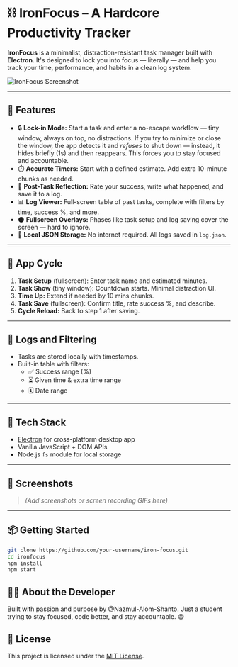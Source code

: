 # ⛓️ IronFocus – A Hardcore Productivity Tracker

**IronFocus** is a minimalist, distraction-resistant task manager built with **Electron**. It's designed to lock you into focus — literally — and help you track your time, performance, and habits in a clean log system.

![IronFocus Screenshot](./assets/screenshot.png) <!-- optional image -->

---

## 🚀 Features

- 🔒 **Lock-in Mode:** Start a task and enter a no-escape workflow — tiny window, always on top, no distractions.
If you try to minimize or close the window, the app detects it and *refuses* to shut down — instead, it hides briefly (1s) and then reappears. This forces you to stay focused and accountable.
- ⏱️ **Accurate Timers:** Start with a defined estimate. Add extra 10-minute chunks as needed.
- 🧠 **Post-Task Reflection:** Rate your success, write what happened, and save it to a log.
- 📊 **Log Viewer:** Full-screen table of past tasks, complete with filters by time, success %, and more.
- 🌑 **Fullscreen Overlays:** Phases like task setup and log saving cover the screen — hard to ignore.
- 📁 **Local JSON Storage:** No internet required. All logs saved in `log.json`.

---

## 🔄 App Cycle

1. **Task Setup** (fullscreen): Enter task name and estimated minutes.
2. **Task Show** (tiny window): Countdown starts. Minimal distraction UI.
3. **Time Up:** Extend if needed by 10 mins chunks.
4. **Task Save** (fullscreen): Confirm title, rate success %, and describe.
5. **Cycle Reload:** Back to step 1 after saving.

---

## 📂 Logs and Filtering

- Tasks are stored locally with timestamps.
- Built-in table with filters:
  - ✅ Success range (%)
  - ⏳ Given time & extra time range
  - 🗓️ Date range

---

## 🧪 Tech Stack

- [Electron](https://www.electronjs.org/) for cross-platform desktop app
- Vanilla JavaScript + DOM APIs
- Node.js `fs` module for local storage

---

## 📸 Screenshots

> *(Add screenshots or screen recording GIFs here)*

---

## 📦 Getting Started

```bash
git clone https://github.com/your-username/iron-focus.git
cd ironfocus
npm install
npm start

```
## 🙋‍♂️ About the Developer

Built with passion and purpose by @Nazmul-Alom-Shanto.
Just a student trying to stay focused, code better, and stay accountable. 😄

## 📜 License

This project is licensed under the [MIT License](./LICENSE).
